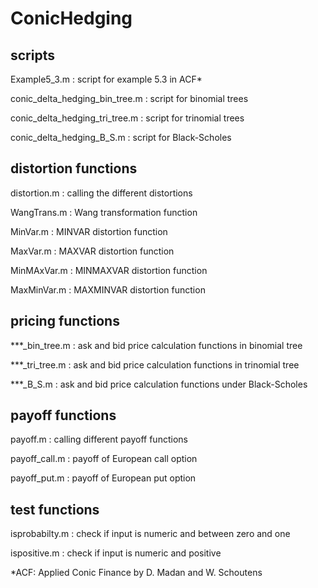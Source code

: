 ConicHedging
============

## scripts

Example5_3.m : script for example 5.3 in ACF*

conic_delta_hedging_bin_tree.m : script for binomial trees

conic_delta_hedging_tri_tree.m : script for trinomial trees

conic_delta_hedging_B_S.m : script for Black-Scholes

## distortion functions

distortion.m : calling the different distortions

WangTrans.m : Wang transformation function

MinVar.m    : MINVAR distortion function

MaxVar.m    : MAXVAR distortion function

MinMAxVar.m : MINMAXVAR distortion function

MaxMinVar.m : MAXMINVAR distortion function

## 

## pricing functions

***_bin_tree.m : ask and bid price calculation functions in binomial tree

***_tri_tree.m : ask and bid price calculation functions in trinomial tree

***_B_S.m : ask and bid price calculation functions under Black-Scholes

## payoff functions

payoff.m : calling different payoff functions

payoff_call.m : payoff of European call option

payoff_put.m : payoff of European put option

## test functions

isprobabilty.m : check if input is  numeric and between zero and one

ispositive.m : check if input is  numeric and positive

*ACF: Applied Conic Finance by D. Madan and W. Schoutens 